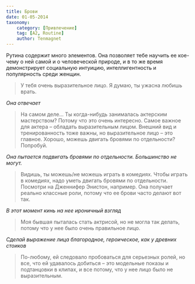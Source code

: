 ```yaml
---
title: Брови
date: 01-05-2014
taxonomy:
    category: [Привлечение]
	tag: [A2, Routine]
	author: Tenmagnet
---
```


Рутина содержит много элементов. Она позволяет тебе научить ее кое-чему о ней самой и о человеческой природе, и в то же время демонстрирует социальную интуицию, интеллигентность и популярность среди женщин.

> У тебя очень выразительное лицо. Я думаю, ты ужасна любишь врать.

*Она отвечает*

> На самом деле... Ты когда-нибудь занималась актерским мастерством? Потому что это очень интересно. Самое важное для актера – обладать выразительным лицом. Внешний вид и тренированность тоже важны, но выразительное лицо – это главное. Хорошо, можешь двигать бровями по отдельности? Попробуй.

*Она пытается подвигать бровями по отдельности. Большинство не могут.*

>Видишь, ты можешь/не можешь играть в комедиях. Чтобы играть в комедиях, надо уметь двигать бровями по отдельности. Посмотри на Дженнифер Энистон, например. Она получает реально классные роли, потому что ее брови часто делают вот так.

*В этот момент кинь на нее ироничный взгляд*

> Моя бывшая пыталась стать актрисой, но не могла так делать, потому что у нее было очень правильное лицо. 

*Сделай выражение лица благородное, героическое, как у древних стоиков*

> По-любому, ей следовало пробоваться для серьезных ролей, но все, что ей удавалось добиться – это модельные показы и подтанцовки в клипах, и все потому, что у нее лицо было не выразительным.